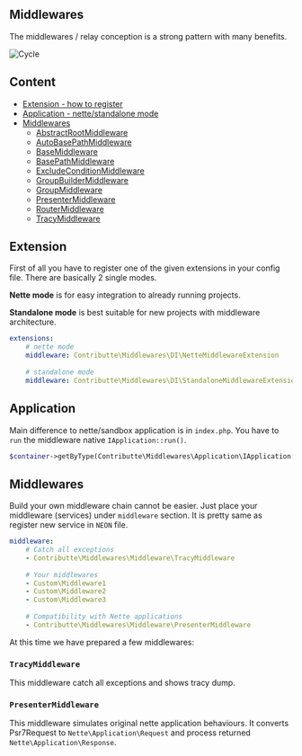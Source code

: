 ## Middlewares

The middlewares / relay conception is a strong pattern with many benefits.

![Cycle](https://raw.githubusercontent.com/contributte/middlewares/master/.docs/assets/cycle.png)

## Content

- [Extension - how to register](#extension)
- [Application - nette/standalone mode](#application)
- [Middlewares](#middlewares)
    - [AbstractRootMiddleware](#)
    - [AutoBasePathMiddleware](#)
    - [BaseMiddleware](#)
    - [BasePathMiddleware](#)
    - [ExcludeConditionMiddleware](#)
    - [GroupBuilderMiddleware](#)
    - [GroupMiddleware](#)
    - [PresenterMiddleware](#presentermiddleware)
    - [RouterMiddleware](#)
    - [TracyMiddleware](#tracymiddleware)

## Extension

First of all you have to register one of the given extensions in your config file. 
There are basically 2 single modes. 

**Nette mode** is for easy integration to already running projects.

**Standalone mode** is best suitable for new projects with middleware architecture.

```yaml
extensions: 
    # nette mode
    middleware: Contributte\Middlewares\DI\NetteMiddlewareExtension
        
    # standalone mode
    middleware: Contributte\Middlewares\DI\StandaloneMiddlewareExtension
```

## Application

Main difference to nette/sandbox application is in `index.php`. You have to `run` the middleware native `IApplication::run()`. 

```php
$container->getByType(Contributte\Middlewares\Application\IApplication::class)->run();
```

## Middlewares

Build your own middleware chain cannot be easier. Just place your middleware (services) under `middleware` section. 
It is pretty same as register new service in `NEON` file.

```yaml
middleware:
    # Catch all exceptions
    - Contributte\Middlewares\Middleware\TracyMiddleware
    
    # Your middlewares
    - Custom\Middleware1
    - Custom\Middleware2
    - Custom\Middleware3
    
    # Compatibility with Nette applications
    - Contributte\Middlewares\Middleware\PresenterMiddleware
```

At this time we have prepared a few middlewares:

### `TracyMiddleware`

This middleware catch all exceptions and shows tracy dump.

### `PresenterMiddleware`

This middleware simulates original nette application behaviours. It converts Psr7Request to `Nette\Application\Request`
and process returned `Nette\Application\Response`.
